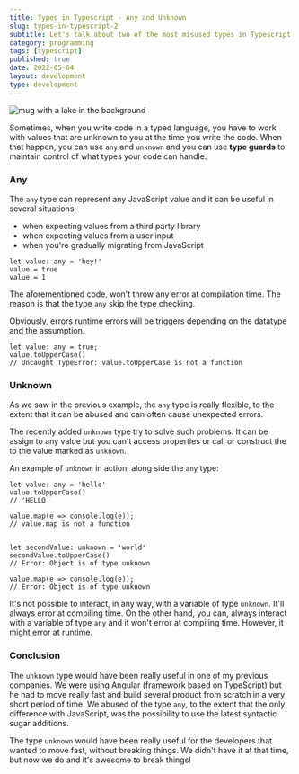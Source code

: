 ```yaml
---
title: Types in Typescript - Any and Unknown
slug: types-in-typescript-2
subtitle: Let's talk about two of the most misused types in Typescript and how to handle types unknown at the time you develop.
category: programming
tags: [typescript]
published: true
date: 2022-05-04
layout: development
type: development
---
```


<script>
  import Image from '$lib/components/Image.svelte';
  import mainImage from '$lib/assets/images/blog/types-mug.jpg?w=1000&h=600';
  import mainImageWebP from '$lib/assets/images/blog/types-mug.jpg?w=1000&h=600&format=webp&srcset';
  import mainImageSrcset from '$lib/assets/images/blog/types-mug.jpg?w=1000&h=600&srcset';
</script>

<Image
wepImage={mainImageWebP}
jpegImage={mainImage}
alt='mug with a lake in the background'
width={1000}
height={600}
placeholder='blur'
classes='mt-6 mb-8 rounded-lg drop-shadow-md webfeedsFeaturedVisual'
loading='eager'
/>

Sometimes, when you write code in a typed language, you have to work with values that are unknown to you at the time you write the code. When that happen, you can use `any` and `unknown` and you can use **type guards** to maintain control of what types your code can handle.

### Any

The `any` type can represent any JavaScript value and it can be useful in several situations:

- when expecting values from a third party library
- when expecting values from a user input
- when you're gradually migrating from JavaScript

```
let value: any = 'hey!'
value = true
value = 1
```

The aforementioned code, won't throw any error at compilation time. The reason is that the type `any` skip the type checking.

Obviously, errors runtime errors will be triggers depending on the datatype and the assumption.

```
let value: any = true;
value.toUpperCase()
// Uncaught TypeError: value.toUpperCase is not a function
```

### Unknown

As we saw in the previous example, the `any` type is really flexible, to the extent that it can be abused and can often cause unexpected errors.

The recently added `unknown` type try to solve such problems. It can be assign to any value but you can't access properties or call or construct the to the value marked as `unknown`.

An example of `unknown` in action, along side the `any` type:

```
let value: any = 'hello'
value.toUpperCase()
// 'HELLO

value.map(e => console.log(e));
// value.map is not a function


let secondValue: unknown = 'world'
secondValue.toUpperCase()
// Error: Object is of type unknown

value.map(e => console.log(e));
// Error: Object is of type unknown
```

It's not possible to interact, in any way, with a variable of type `unknown`. It'll always error at compiling time.
On the other hand, you can, always interact with a variable of type `any` and it won't error at compiling time. However, it might error at runtime.

### Conclusion

The `unknown` type would have been really useful in one of my previous companies. We were using Angular (framework based on TypeScript) but he had to move really fast and build several product from scratch in a very short period of time. We abused of the type `any`, to the extent that the only difference with JavaScript, was the possibility to use the latest syntactic sugar additions.

The type `unknown` would have been really useful for the developers that wanted to move fast, without breaking things. We didn't have it at that time, but now we do and it's awesome to break things!
